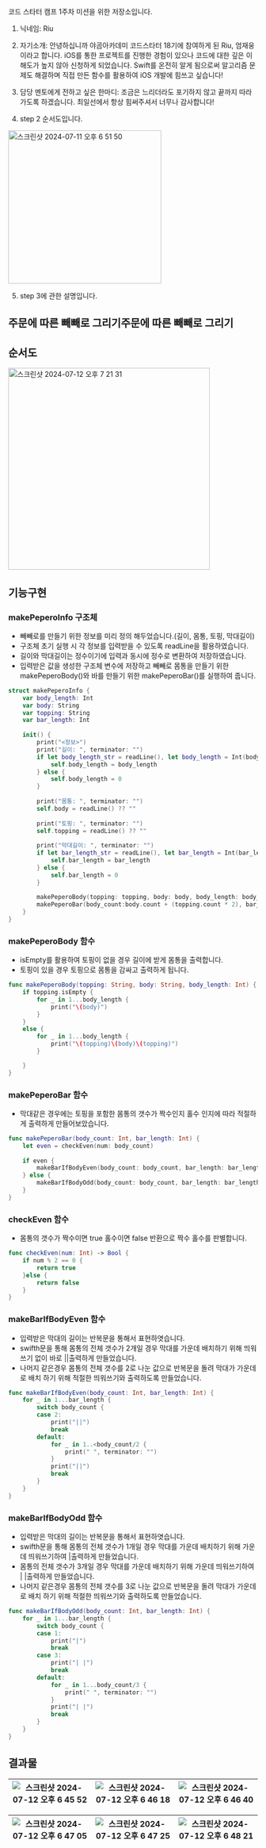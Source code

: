 코드 스타터 캠프 1주차 미션을 위한 저장소입니다.

1.  닉네임: Riu
    
2.  자기소개: 안녕하십니까 야곰아카데미 코드스타터 18기에 참여하게 된 Riu, 엄재웅이라고 합니다. iOS를 통한 프로젝트를 진행한 경험이 있으나 코드에 대한 깊은 이해도가 높지 않아 신청하게 되었습니다. Swift를 온전히 알게 됨으로써 알고리즘 문제도 해결하며 직접 만든 함수를 활용하여 iOS 개발에 힘쓰고 싶습니다!
    
3.  담당 멘토에게 전하고 싶은 한마디: 조금은 느리더라도 포기하지 않고 끝까지 따라가도록 하겠습니다. 최일선에서 항상 힘써주셔서 너무나 감사합니다!

4. step 2 순서도입니다.
<img width="309" alt="스크린샷 2024-07-11 오후 6 51 50" src="https://github.com/yagom-academy/swift-starter-Round1/assets/98391474/803baef2-8788-4419-84dd-34a533bf59a9">

5. step 3에 관한 설명입니다.
## 주문에 따른 빼빼로 그리기주문에 따른 빼빼로 그리기

## 순서도
<img width="407" alt="스크린샷 2024-07-12 오후 7 21 31" src="https://github.com/user-attachments/assets/1b8077a9-7567-4402-bed3-47709ac07229">

## 기능구현
### makePeperoInfo 구조체
- 빼빼로를 만들기 위한 정보를 미리 정의 해두었습니다.(길이, 몸통, 토핑, 막대길이)
- 구조체 초기 실행 시 각 정보를 입력받을 수 있도록 readLine을 활용하였습니다. 
- 길이와 막대길이는 정수이기에 입력과 동시에 정수로 변환하여 저장하였습니다.
- 입력받은 값을 생성한 구조체 변수에 저장하고 빼빼로 몸통을 만들기 위한  makePeperoBody()와 바를 만들기 위한 makePeperoBar()를 실행하여 줍니다.
```swift
struct makePeperoInfo {
    var body_length: Int
    var body: String
    var topping: String
    var bar_length: Int
    
    init() {
        print("<정보>")
        print("길이: ", terminator: "")
        if let body_length_str = readLine(), let body_length = Int(body_length_str) {
            self.body_length = body_length
        } else {
            self.body_length = 0
        }
        
        print("몸통: ", terminator: "")
        self.body = readLine() ?? ""
        
        print("토핑: ", terminator: "")
        self.topping = readLine() ?? ""
        
        print("막대길이: ", terminator: "")
        if let bar_length_str = readLine(), let bar_length = Int(bar_length_str) {
            self.bar_length = bar_length
        } else {
            self.bar_length = 0
        }
        
        makePeperoBody(topping: topping, body: body, body_length: body_length)
        makePeperoBar(body_count:body.count + (topping.count * 2), bar_length: bar_length)
    }
}
```

### makePeperoBody 함수
- isEmpty를 활용하여 토핑이 없을 경우 길이에 받게 몸통을 출력합니다.
- 토핑이 있을 경우 토핑으로 몸통을 감싸고 출력하게 됩니다.
```swift
func makePeperoBody(topping: String, body: String, body_length: Int) {
    if topping.isEmpty {
        for _ in 1...body_length {
            print("\(body)")
        }
    }
    else {
        for _ in 1...body_length {
            print("\(topping)\(body)\(topping)")
        }

    }
}
```
### makePeperoBar 함수
- 막대같은 경우에는 토핑을 포함한 몸통의 갯수가 짝수인지 홀수 인지에 따라 적절하게 출력하게 만들어보았습니다.
```swift
func makePeperoBar(body_count: Int, bar_length: Int) {
    let even = checkEven(num: body_count)
    
    if even {
        makeBarIfBodyEven(body_count: body_count, bar_length: bar_length)
    } else {
        makeBarIfBodyOdd(body_count: body_count, bar_length: bar_length)
    }
}
```

### checkEven 함수
- 몸통의 갯수가 짝수이면 true 홀수이면 false 반환으로 짝수 홀수를 판별합니다.
```swift
func checkEven(num: Int) -> Bool {
    if num % 2 == 0 {
        return true
    }else {
        return false
    }
}
```
### makeBarIfBodyEven 함수
- 입력받은 막대의 길이는 반복문을 통해서 표현하엿습니다.
- swifth문을 통해 몸통의 전체 갯수가 2개일 경우 막대를 가운데 배치하기 위해 띄워쓰기 없이 바로 ||출력하게 만들었습니다.
- 나머지 같은경우 몸통의 전체 갯수를 2로 나눈 값으로 반복문을 돌려 막대가 가운데로 배치 하기 위해 적절한  띄워쓰기와 출력하도록 만들었습니다.
```swift
func makeBarIfBodyEven(body_count: Int, bar_length: Int) {
    for _ in 1...bar_length {
        switch body_count {
        case 2:
            print("||")
            break
        default:
            for _ in 1..<body_count/2 {
                print(" ", terminator: "")
            }
            print("||")
            break
        }
    }
}
```

### makeBarIfBodyOdd 함수
- 입력받은 막대의 길이는 반복문을 통해서 표현하엿습니다.
- swifth문을 통해 몸통의 전체 갯수가 1개일 경우 막대를 가운데 배치하기 위해 가운데 띄워쓰기하여 |출력하게 만들었습니다.
- 몸통의 전체 갯수가 3개일 경우 막대를 가운데 배치하기 위해 가운데 띄워쓰기하여 | |출력하게 만들었습니다.
- 나머지 같은경우 몸통의 전체 갯수를 3로 나눈 값으로 반복문을 돌려 막대가 가운데로 배치 하기 위해 적절한  띄워쓰기와 출력하도록 만들었습니다.
```swift
func makeBarIfBodyOdd(body_count: Int, bar_length: Int) {
    for _ in 1...bar_length {
        switch body_count {
        case 1:
            print("|")
            break
        case 3:
            print("| |")
            break
        default:
            for _ in 1...body_count/3 {
                print(" ", terminator: "")
            }
            print("| |")
            break
        }
    }
}
```

## 결과물

![스크린샷 2024-07-12 오후 6 45 52](https://github.com/user-attachments/assets/cba4c175-1ba0-47c1-8ea0-2f17cb671d6f) |![스크린샷 2024-07-12 오후 6 46 18](https://github.com/user-attachments/assets/ce65436c-7a4b-4d58-967f-096da6dc52a3) |![스크린샷 2024-07-12 오후 6 46 40](https://github.com/user-attachments/assets/f3d94aa6-1388-4e6f-aa5c-ea1a2a7cee42)
--- | --- | --- |

![스크린샷 2024-07-12 오후 6 47 05](https://github.com/user-attachments/assets/615d0bec-8359-4abe-a975-55ba635d9a3e) |![스크린샷 2024-07-12 오후 6 47 25](https://github.com/user-attachments/assets/f937d9b6-7da5-41e0-83e9-b85dce6e15c9)  |![스크린샷 2024-07-12 오후 6 48 21](https://github.com/user-attachments/assets/daff8c45-9706-4b9e-97d7-8463674c918f)
--- | --- | --- |


